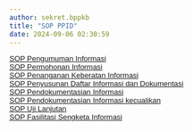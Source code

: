 ```yaml
---
author: sekret.bppkb
title: "SOP PPID"
date: 2024-09-06 02:30:59
---
```

<p style="margin: 0cm;"><a href="https://drive.google.com/file/d/17xI5gBkDBRYWsL_JepnNeiQTjRSlJI1V/view?usp=sharing"><span style="font-family: arial, helvetica, sans-serif; font-size: 10pt;"><span style="vertical-align: inherit;"><span style="vertical-align: inherit;"><span style="vertical-align: inherit;"><span style="vertical-align: inherit;">SOP Pengumuman Informasi</span></span></span></span></span></a><span style="font-family: arial, helvetica, sans-serif; font-size: 10pt;"></span></p>

<p style="margin: 0cm;"><span style="font-family: arial, helvetica, sans-serif; font-size: 10pt;"><a href="https://drive.google.com/file/d/1e6BPJlabNScc46UDpz74EeCNZCcV3Ul8/view?usp=sharing"><span style="vertical-align: inherit;"><span style="vertical-align: inherit;"><span style="vertical-align: inherit;"><span style="vertical-align: inherit;">SOP Permohonan Informasi</span></span></span></span></a></span></p>

<p style="margin: 0cm;"><span style="font-family: arial, helvetica, sans-serif; font-size: 10pt;"><a href="https://drive.google.com/file/d/1IN4giZ1BIqeE6u4May8yNyYixfos7XpK/view?usp=sharing"><span style="vertical-align: inherit;"><span style="vertical-align: inherit;"><span style="vertical-align: inherit;"><span style="vertical-align: inherit;"><span style="vertical-align: inherit;"><span style="vertical-align: inherit;">SOP Penanganan Keberatan Informasi</span></span></span></span></span></span></a></span></p>

<p style="margin: 0cm;"><span style="font-family: arial, helvetica, sans-serif; font-size: 10pt;"><a href="https://drive.google.com/file/d/1ZHaGbZb4l3swNt7xmBHAdMkWhom7n_BO/view?usp=sharing"><span style="vertical-align: inherit;"><span style="vertical-align: inherit;"><span style="vertical-align: inherit;"><span style="vertical-align: inherit;"><span style="vertical-align: inherit;"><span style="vertical-align: inherit;">SOP Penyusunan Daftar Informasi dan Dokumentasi</span></span></span></span></span></span></a></span></p>

<p style="margin: 0cm;"><span style="font-family: arial, helvetica, sans-serif; font-size: 10pt;"><a href="https://drive.google.com/file/d/1pwT6WWom8oSTwLH_fygo_tziQqukx4FQ/view?usp=sharing"><span style="vertical-align: inherit;"><span style="vertical-align: inherit;"><span style="vertical-align: inherit;"><span style="vertical-align: inherit;"><span style="vertical-align: inherit;"><span style="vertical-align: inherit;">SOP Pendokumentasian Informasi</span></span></span></span></span></span></a></span></p>

<p style="margin: 0cm;"><span style="font-family: arial, helvetica, sans-serif; font-size: 10pt;"><a href="https://drive.google.com/file/d/1l_1J6AXZDceyhU-JlFu6uY0xIcBhv9sE/view?usp=sharing"><span style="vertical-align: inherit;"><span style="vertical-align: inherit;"><span style="vertical-align: inherit;"><span style="vertical-align: inherit;"><span style="vertical-align: inherit;"><span style="vertical-align: inherit;">SOP Pendokumentasian Informasi kecualikan</span></span></span></span></span></span></a></span></p>

<p style="margin: 0cm;"><span style="font-size: 10pt; font-family: arial, helvetica, sans-serif;"> </span></p>

<p style="margin: 0cm;"><span style="font-family: arial, helvetica, sans-serif; font-size: 10pt;"><a href="https://drive.google.com/file/d/1F5XmIwkPeAe2Hlit8SUyCkwKpahsB6T3/view?usp=sharing"><span style="vertical-align: inherit;"><span style="vertical-align: inherit;"><span style="vertical-align: inherit;"><span style="vertical-align: inherit;"><span style="vertical-align: inherit;"><span style="vertical-align: inherit;">SOP Uji Lanjutan</span></span></span></span></span></span></a></span></p>

<p style="margin: 0cm;"><span style="font-family: arial, helvetica, sans-serif; font-size: 10pt;"><a href="https://drive.google.com/file/d/1UkGV7zlbj3XTqjEWXogW0h0zGvbSmBqp/view?usp=sharing"><span style="vertical-align: inherit;"><span style="vertical-align: inherit;"><span style="vertical-align: inherit;"><span style="vertical-align: inherit;"><span style="vertical-align: inherit;"><span style="vertical-align: inherit;">SOP Fasilitasi Sengketa Informasi</span></span></span></span></span></span></a></span></p>

<p style="margin: 0cm;"><span style="font-family: arial, helvetica, sans-serif; font-size: 10pt;"></span></p>

<p></p>
